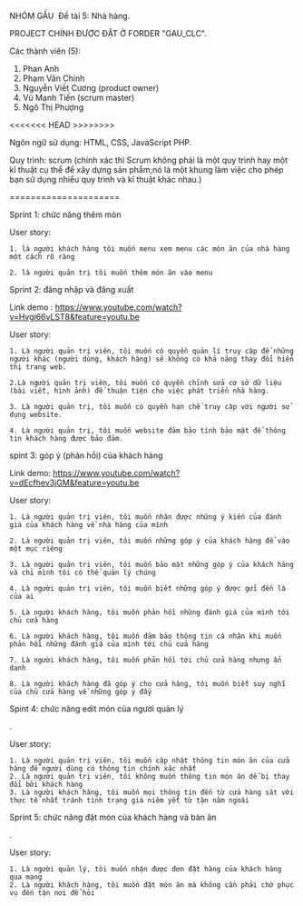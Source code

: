 ﻿NHÓM GẤU
﻿
Đề tài 5: Nhà hàng.

PROJECT CHÍNH ĐƯỢC ĐẶT Ở FORDER "GAU_CLC". 

Các thành viên (5):

1. Phan Anh
2. Phạm Văn Chính 
3. Nguyễn Viết Cương (product owner)
4. Vũ Mạnh Tiến	(scrum master)
5. Ngô Thị Phượng

<<<<<<< HEAD >>>>>>>>

Ngôn ngữ sử dụng: HTML, CSS, JavaScript PHP.

Quy trình: scrum (chính xác thì Scrum không phải là một quy trình hay một kĩ thuật cụ  thể  để xây dựng sản phẩm;nó là một khung làm việc cho phép bạn sử dụng nhiều quy trình và kĩ thuật khác nhau.)

=====================

Sprint 1: chức năng thêm món

User story: 

	1. là người khách hàng tôi muốn menu xem menu các món ăn của nhà hàng một cách rõ ràng
	
	2. là người quản trị tôi muốn thêm món ăn vào menu

Sprint 2: đăng nhập và đăng xuất

Link demo : https://www.youtube.com/watch?v=Hvgi66vLST8&feature=youtu.be

User story:

	1. Là người quản trị viên, tôi muốn có quyền quản lí truy cập để những người khác (người dùng, khách hàng) sẽ không có khả năng thay đổi hiển thị trang web.

	2.Là người quản trị viên, tôi muốn có quyền chỉnh sửa cơ sở dữ liệu (bài viết, hình ảnh) để thuận tiện cho việc phát triển nhà hàng.

	3. Là người quản trị, tôi muốn có quyền hạn chế truy cập với người sử dụng website.

	4. Là người quản trị, tôi muốn website đảm bảo tính bảo mật để thông tin khách hàng được bảo đảm.
	
spint 3: góp ý (phản hồi) của khách hàng

Link demo: https://www.youtube.com/watch?v=dEcfhev3jGM&feature=youtu.be

User story:

	1. Là người quản trị viên, tôi muốn nhận được những ý kiến của đánh giá của khách hàng về nhà hàng của mình

	2. Là người quản trị viên, tôi muốn những góp ý của khách hàng để vào một mục riêng

	3. Là người quản trị viên, tôi muốn bảo mật những góp ý của khách hàng và chỉ mình tôi có thể quản lý chúng

	4. Là người quản trị viên, tôi muốn biết những góp ý được gửi đến là của ai

	5. Là người khách hàng, tôi muốn phản hồi những đánh giá của mình tới chủ cửa hàng

	6. Là người khách hàng, tôi muốn đảm bảo thông tin cá nhân khi muốn phản hồi những đánh giá của mình tới chủ cửa hàng

	7. Là người khách hàng, tôi muốn phản hồi tới chủ cửa hàng nhưng ẩn danh

	8. Là người khách hàng đã góp ý cho cửa hàng, tôi muốn biết suy nghĩ của chủ cửa hàng về những góp ý đấy

Spint 4: chức năng edit món của người quản lý

.

User story:

	1. Là người quản trị viên, tôi muốn cập nhật thông tin món ăn của cửa hàng để người dùng có thông tin chính xác nhất
	2. Là người quản trị viên, tôi không muốn thông tin món ăn dễ bị thay đổi bởi khách hàng
	3. Là người khách hàng, tôi muốn mọi thông tin đến từ cửa hàng sát với thực tế nhất tránh tình trạng giá niêm yết từ tận năm ngoái
	
Sprint 5: chức năng đặt món của khách hàng và bàn ăn

.

User story:

	1. Là người quản lý, tôi muốn nhận được đơn đặt hàng của khách hàng qua mạng
	2. Là người khách hàng, tôi muốn đặt món ăn mà không cần phải chờ phục vụ đến tận nơi để hỏi


	
